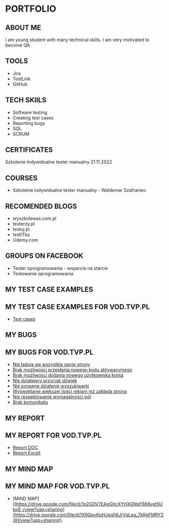 # PORTFOLIO
## ABOUT ME
I am young student with many technical skills. I am very motivated to become QA
## TOOLS
* Jira
* TestLink
* GitHub
## TECH SKIILS
* Software testing
* Creating test cases
* Reporting bugs
* SQL
* SCRUM
## CERTIFICATES
Szkolenie Indywidualne tester manualny 21.11.2022
## COURSES
* Szkolenie indywidualne tester manualny - Waldemar Szafraniec
## RECOMENDED BLOGS
* wyszkolewas.com.pl
* testerzy.pl
* testuj.pl
* testITka
* Udemy.com
## GROUPS ON FACEBOOK
* Tester oprogramowania - wsparcie na starcie
* Testowanie oprogramowania
## MY TEST CASE EXAMPLES
## MY TEST CASE EXAMPLES FOR VOD.TVP.PL
* [Test cases](https://drive.google.com/file/d/1d4LieTl4b4A5oWG0YZv6ew6RzY24xgVY/view?usp=sharing)
## MY BUGS 
## MY BUGS FOR VOD.TVP.PL
* [Nie ładują się wszystkie opcje strony](https://docs.google.com/document/d/1fMuPZvDpXiUIv5mFXWYFugtNvYyFejM5/edit?usp=sharing&ouid=112509652839491815948&rtpof=true&sd=true)
* [Brak możliwości przesłania nowego kodu aktywacyjnego](https://docs.google.com/document/d/1NSPdrR38Zrbd8HSwHqlZyhylGGCLzTS0/edit?usp=sharing&ouid=112509652839491815948&rtpof=true&sd=true)
* [Brak możliwości dodania nowego użytkownika konta](https://docs.google.com/document/d/1xWAu5iesEymSi0cnMogI_zp_kDKn1e3y/edit?usp=sharing&ouid=112509652839491815948&rtpof=true&sd=true)
* [Nie działający przycisk dźwięk](https://docs.google.com/document/d/1G7Vu54HY3O1vqeww707et-RWbP4KTJGp/edit?usp=sharing&ouid=112509652839491815948&rtpof=true&sd=true )
* [Nie porawne działanie wyszukiwarki](https://docs.google.com/document/d/1jwYUPYvCsc6E5EEXFVWPkpWKQKiK65Mh/edit?usp=sharing&ouid=112509652839491815948&rtpof=true&sd=true)
* [Wyświetlanie większej ilości reklam niż zakłada strona](https://docs.google.com/document/d/1orHyS4fk0JEQ2ttAggAHibFURz7-K_QV/edit?usp=sharing&ouid=112509652839491815948&rtpof=true&sd=true)
* [Nie respektowanie wymagalności pól](https://docs.google.com/document/d/1nbAsUi4HOqG9_ufkOzvW7v5UlWJKOiow/edit?usp=sharing&ouid=112509652839491815948&rtpof=true&sd=true)
* [Brak komunikatu](https://docs.google.com/document/d/1Hf77cEVV0PgSlX1q6a5yVjBs3LtaDjYO/edit?usp=sharing&ouid=112509652839491815948&rtpof=true&sd=true)
## MY REPORT
## MY REPORT FOR VOD.TVP.PL
* [Report DOC](https://docs.google.com/document/d/1vTu56YspWiLeRM5Rsq6zx7ksDm43NoBb/edit?usp=sharing&ouid=112509652839491815948&rtpof=true&sd=true)
* [Report Excell](https://docs.google.com/spreadsheets/d/1xxdgioMgKQXBicApzyhMlHXrH5MBbHSs/edit?usp=sharing&ouid=112509652839491815948&rtpof=true&sd=true)
## MY MIND MAP 
## MY MIND MAP FOR VOD.TVP.PL
* [MIND MAP] ([https://drive.google.com/file/d/1p2GDV7EAgGhcXYHXGNpF666yet5UboE-/view?usp=sharing](https://drive.google.com/file/d/1X9QpxKpHJeq06JrVgLea_7kRgFMRY23H/view?usp=sharing))

